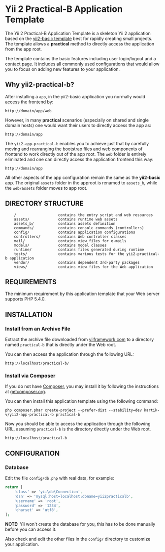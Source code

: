 Yii 2 Practical-B Application Template
======================================

The Yii 2 Practical-B Application Template is a skeleton Yii 2 application based on the 
[yii2-basic template](https://github.com/yiisoft/yii2-app-basic/) best for
rapidly creating small projects. The template allows a **practical** method to directly 
access the application from the app root.

The template contains the basic features including user login/logout and a contact page.
It includes all commonly used configurations that would allow you to focus on adding new
features to your application.


Why yii2-practical-b?
---------------------

After installing a `app`, in the yii2-basic application you normally would access the
frontend by:

```
http://domain/app/web
```

However, in many **practical** scenarios (especially on shared and single domain hosts) one 
would want their users to directly access the app as:

```
http://domain/app
```

The `yii2-app-practical-b` enables you to achieve just that by carefully moving and rearranging the 
bootstrap files and web components of frontend to work directly out of the app root. The 
`web` folder is entirely eliminated and one can directly access the application frontend
this way:

```
http://domain/app
```

All other aspects of the app configuration remain the same as the **yii2-basic** app. The original `assets` folder
in the approot is renamed to `assets_b`, while the `web/assets` folder moves to app root.

DIRECTORY STRUCTURE
-------------------

```
    /                   contains the entry script and web resources
    assets/             contains runtime web assets
    assets_b/           contains assets definition
    commands/           contains console commands (controllers)
    config/             contains application configurations
    controllers/        contains Web controller classes
    mail/               contains view files for e-mails
    models/             contains model classes
    runtime/            contains files generated during runtime
    tests/              contains various tests for the yii2-practical-b application
    vendor/             contains dependent 3rd-party packages
    views/              contains view files for the Web application
```

REQUIREMENTS
------------

The minimum requirement by this application template that your Web server supports PHP 5.4.0.


INSTALLATION
------------

### Install from an Archive File

Extract the archive file downloaded from [yiiframework.com](http://www.yiiframework.com/download/) to
a directory named `practical-b` that is directly under the Web root.

You can then access the application through the following URL:

~~~
http://localhost/practical-b/
~~~


### Install via Composer

If you do not have [Composer](http://getcomposer.org/), you may install it by following the instructions
at [getcomposer.org](http://getcomposer.org/doc/00-intro.md#installation-nix).

You can then install this application template using the following command:

~~~
php composer.phar create-project --prefer-dist --stability=dev kartik-v/yii2-app-practical-b practical-b
~~~

Now you should be able to access the application through the following URL, assuming `practical-b` is the directory
directly under the Web root.

~~~
http://localhost/practical-b
~~~


CONFIGURATION
-------------

### Database

Edit the file `config/db.php` with real data, for example:

```php
return [
	'class' => 'yii\db\Connection',
	'dsn' => 'mysql:host=localhost;dbname=yii2practicalb',
	'username' => 'root',
	'password' => '1234',
	'charset' => 'utf8',
];
```

**NOTE:** Yii won't create the database for you, this has to be done manually before you can access it.

Also check and edit the other files in the `config/` directory to customize your application.
